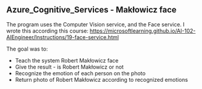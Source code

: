 ## Azure_Cognitive_Services -  Makłowicz face
The program uses the Computer Vision service, and the Face service. I wrote this according this course: https://microsoftlearning.github.io/AI-102-AIEngineer/Instructions/19-face-service.html

The goal was to:
* Teach the system Robert Makłowicz face
* Give the result - is Robert Makłowicz or not
* Recognize the emotion of each person on the photo
* Return photo of Robert Makłowicz according to recognized emotions
